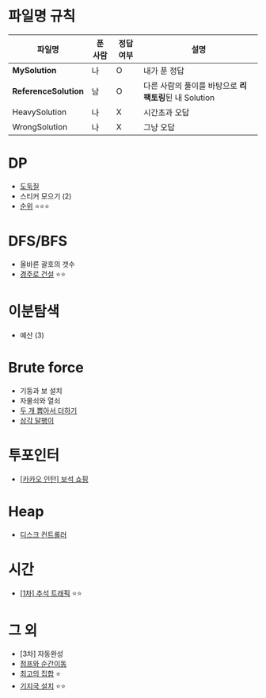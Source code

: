 # 파일명 규칙

|파일명|푼 사람|정답여부|설명|
|--|------|---|--|
|**MySolution**|나|O|내가 푼 정답|
|**ReferenceSolution**|남|O|다른 사람의 풀이를 바탕으로 **리팩토링**된 내 Solution|
|HeavySolution|나|X|시간초과 오답|
|WrongSolution|나|X|그냥 오답|


# DP
* [도둑질](https://github.com/sedmz/programmers/tree/master/도둑질)
* 스티커 모으기 (2)
* [순위](https://github.com/sedmz/programmers/tree/master/순위) ⭐️⭐️⭐️

# DFS/BFS
* 올바른 괄호의 갯수
* [경주로 건설](https://github.com/sedmz/programmers/blob/master/경주로%20건설/readme.md) ⭐️⭐️

# 이분탐색
* 예산 (3)

# Brute force
* 기둥과 보 설치
* 자물쇠와 열쇠
* [두 개 뽑아서 더하기](https://github.com/sedmz/programmers/blob/master/두%20개%20뽑아서%20더하기/MySolution.java)
* [삼각 달팽이](https://github.com/sedmz/programmers/tree/master/삼각%20달팽이)

# 투포인터
* [[카카오 인턴] 보석 쇼핑](https://github.com/sedmz/programmers/tree/master/%5B카카오%20인턴%5D%20보석%20쇼핑)

# Heap
* [디스크 컨트롤러](https://github.com/sedmz/programmers/tree/master/디스크%20컨트롤러)

# 시간
* [[1차] 추석 트래픽](https://github.com/sedmz/programmers/tree/master/%5B1차%5D%20추석%20트래픽) ⭐️⭐️

# 그 외
* [3차] 자동완성
* [점프와 순간이동](https://github.com/sedmz/programmers/tree/master/점프와%20순간%20이동)
* [최고의 집합](https://github.com/sedmz/programmers/tree/master/최고의%20집합) ⭐️
* [기지국 설치](https://github.com/sedmz/programmers/tree/master/기지국%20설치) ⭐️⭐️
